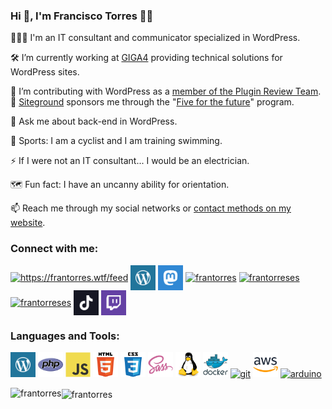 ### Hi 👋, I'm Francisco Torres 👨🏻

👨🏽‍💻 I'm an IT consultant and communicator specialized in WordPress.

🛠️ I’m currently working at [GIGA4](https://giga4.team) providing technical solutions for WordPress sites.

🔎 I’m contributing with WordPress as a [member of the Plugin Review Team](https://make.wordpress.org/plugins/handbook/the-team/). 
🎉 [Siteground](https://www.siteground.com/) sponsors me through the "[Five for the future](https://wordpress.org/five-for-the-future/pledge/siteground/)" program.

💬 Ask me about back-end in WordPress.

🚴 Sports: I am a cyclist and I am training swimming.

⚡️ If I were not an IT consultant... I would be an electrician.

🗺️ Fun fact: I have an uncanny ability for orientation.

📫 Reach me through my social networks or [contact methods on my website](https://frantorres.es/en/#contact).

<h3 align="left">Connect with me:</h3>
<p align="left">
<a href="https://frantorres.wtf/feed" target="blank"><img align="center" src="https://raw.githubusercontent.com/rahuldkjain/github-profile-readme-generator/master/src/images/icons/Social/rss.svg" alt="https://frantorres.wtf/feed" height="30" width="40" /></a>
<a href="https://profiles.wordpress.org/frantorres" target="blank"><img align="center" src="https://github.com/courtneyr-dev/courtneyr-dev/blob/main/images/wordpress.png?raw=true" alt="https://https://profiles.wordpress.org/frantorres" height="40" width="40" /></a>
<a href="https://mastodon.social/@frantorres" target="blank" rel="me"><img align="center" src="https://github.com/courtneyr-dev/courtneyr-dev/blob/main/images/mastodon.png?raw=true" alt="https://mastodon.social/@frantorres" height="40" width="40" /></a>
<a href="https://twitter.com/frantorres" target="blank"><img align="center" src="https://raw.githubusercontent.com/rahuldkjain/github-profile-readme-generator/master/src/images/icons/Social/twitter.svg" alt="frantorres" height="30" width="40" /></a>
<a href="https://linkedin.com/in/frantorreses" target="blank"><img align="center" src="https://raw.githubusercontent.com/rahuldkjain/github-profile-readme-generator/master/src/images/icons/Social/linked-in-alt.svg" alt="frantorreses" height="30" width="40" /></a>
<a href="https://instagram.com/frantorreses" target="blank"><img align="center" src="https://raw.githubusercontent.com/rahuldkjain/github-profile-readme-generator/master/src/images/icons/Social/instagram.svg" alt="frantorreses" height="30" width="40" /></a>
<a href="https://www.tiktok.com/@frantorreses" target="blank"><img align="center" src="https://github.com/courtneyr-dev/courtneyr-dev/blob/main/images/tiktok.png?raw=true" alt="https://www.tiktok.com/@frantorreses" height="40" width="40" /></a>
<a href="https://www.twitch.tv/frantorreses" target="blank" rel="me"><img align="center" src="https://github.com/courtneyr-dev/courtneyr-dev/blob/main/images/twitch.png?raw=true" alt="https://www.twitch.tv/frantorreses" height="40" width="40" /></a>
</p>

<h3 align="left">Languages and Tools:</h3>
<p align="left"> 
<a href="https://make.wordpress.org/plugins" target="blank"><img src="https://github.com/courtneyr-dev/courtneyr-dev/blob/main/images/wordpress.png?raw=true" alt="https://make.wordpress.org/plugins" height="40" width="40" /></a>     
<a href="https://www.php.net" target="_blank" rel="noreferrer"> <img src="https://raw.githubusercontent.com/devicons/devicon/master/icons/php/php-original.svg" alt="php" width="40" height="40"/></a>
<a href="https://developer.mozilla.org/en-US/docs/Web/JavaScript" target="_blank" rel="noreferrer"><img src="https://raw.githubusercontent.com/devicons/devicon/master/icons/javascript/javascript-original.svg" alt="javascript" width="40" height="40"/></a>
<a href="https://www.w3.org/html/" target="_blank" rel="noreferrer"> <img src="https://raw.githubusercontent.com/devicons/devicon/master/icons/html5/html5-original-wordmark.svg" alt="html5" width="40" height="40"/></a>  
<a href="https://www.w3schools.com/css/" target="_blank" rel="noreferrer"> <img src="https://raw.githubusercontent.com/devicons/devicon/master/icons/css3/css3-original-wordmark.svg" alt="css3" width="40" height="40"/></a>
<a href="https://sass-lang.com" target="_blank" rel="noreferrer"> <img src="https://raw.githubusercontent.com/devicons/devicon/master/icons/sass/sass-original.svg" alt="sass" width="40" height="40"/></a>  
<a href="https://www.linux.org/" target="_blank" rel="noreferrer"> <img src="https://raw.githubusercontent.com/devicons/devicon/master/icons/linux/linux-original.svg" alt="linux" width="40" height="40"/></a>  
<a href="https://www.docker.com/" target="_blank" rel="noreferrer"> <img src="https://raw.githubusercontent.com/devicons/devicon/master/icons/docker/docker-original-wordmark.svg" alt="docker" width="40" height="40"/></a>  
<a href="https://git-scm.com/" target="_blank" rel="noreferrer"><img src="https://www.vectorlogo.zone/logos/git-scm/git-scm-icon.svg" alt="git" width="40" height="40"/></a>
<a href="https://aws.amazon.com" target="_blank" rel="noreferrer"><img src="https://raw.githubusercontent.com/devicons/devicon/master/icons/amazonwebservices/amazonwebservices-original-wordmark.svg" alt="aws" width="40" height="40"/></a>
<a href="https://www.arduino.cc/" target="_blank" rel="noreferrer"><img src="https://cdn.worldvectorlogo.com/logos/arduino-1.svg" alt="arduino" width="40" height="40"/></a> </p>

<p><img align="left" src="https://github-readme-stats.vercel.app/api/top-langs?username=frantorres&show_icons=true&locale=en&layout=compact" alt="frantorres" /></p>

<p><img align="center" src="https://github-readme-streak-stats.herokuapp.com/?user=frantorres&" alt="frantorres" /></p>
